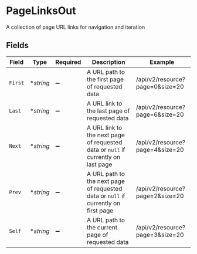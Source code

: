# PageLinksOut

A collection of page URL links for navigation and iteration


## Fields

| Field                                                                              | Type                                                                               | Required                                                                           | Description                                                                        | Example                                                                            |
| ---------------------------------------------------------------------------------- | ---------------------------------------------------------------------------------- | ---------------------------------------------------------------------------------- | ---------------------------------------------------------------------------------- | ---------------------------------------------------------------------------------- |
| `First`                                                                            | **string*                                                                          | :heavy_minus_sign:                                                                 | A URL path to the first page of requested data                                     | /api/v2/resource?page=0&size=20                                                    |
| `Last`                                                                             | **string*                                                                          | :heavy_minus_sign:                                                                 | A URL link to the last page of requested data                                      | /api/v2/resource?page=6&size=20                                                    |
| `Next`                                                                             | **string*                                                                          | :heavy_minus_sign:                                                                 | A URL link to the next page of requested data or `null` if currently on last page  | /api/v2/resource?page=4&size=20                                                    |
| `Prev`                                                                             | **string*                                                                          | :heavy_minus_sign:                                                                 | A URL path to the next page of requested data or `null` if currently on first page | /api/v2/resource?page=2&size=20                                                    |
| `Self`                                                                             | **string*                                                                          | :heavy_minus_sign:                                                                 | A URL path to the current page of requested data                                   | /api/v2/resource?page=3&size=20                                                    |